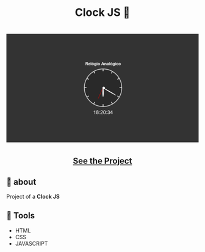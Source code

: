 <h1 align=" center"> 
    Clock JS 🥁
</h1>

<h1>
    <img src="clock.png">
</h1>

<h2 align="center">
    <a href="https://matheusnlourenco.github.io/project-js-clock/">See the Project</a>
</h2>
<h2>🚨 about</h2>

Project of a **Clock JS**

<h2>🔨 Tools</h2>

- HTML
- CSS
- JAVASCRIPT